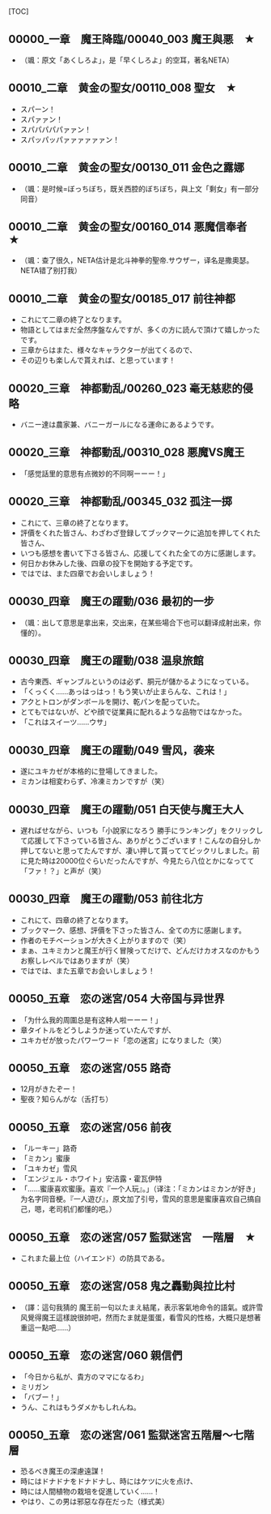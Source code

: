 # 

[TOC]

## 00000_一章　魔王降臨/00040_003 魔王與悪　★

- （颯：原文「あくしろよ」，是「早くしろよ」的空耳，著名NETA）


## 00010_二章　黄金の聖女/00110_008 聖女　★

- スパーン！
- スパァァン！
- スパパパパパァァン！
- スパッパッパァァァァァァン！


## 00010_二章　黄金の聖女/00130_011 金色之露娜

- （颯：是时候=ぼっちぼち，既关西腔的ぼちぼち，與上文「剩女」有一部分同音）


## 00010_二章　黄金の聖女/00160_014 悪魔信奉者　★

- （颯：查了很久，NETA估计是北斗神拳的聖帝.サウザー，译名是撒奧瑟。NETA错了别打我）


## 00010_二章　黄金の聖女/00185_017 前往神都

- これにて二章の終了となります。
- 物語としてはまだ全然序盤なんですが、多くの方に読んで頂けて嬉しかったです。
- 三章からはまた、様々なキャラクターが出てくるので、
- その辺りも楽しんで貰えれば、と思っています！


## 00020_三章　神都動乱/00260_023 毫无慈悲的侵略

- バニー達は農家兼、バニーガールになる運命にあるようです。


## 00020_三章　神都動乱/00310_028 悪魔VS魔王

- 「感觉話里的意思有点微妙的不同啊ーーー！」


## 00020_三章　神都動乱/00345_032 孤注一掷

- これにて、三章の終了となります。
- 評價をくれた皆さん、わざわざ登録してブックマークに追加を押してくれた皆さん、
- いつも感想を書いて下さる皆さん、応援してくれた全ての方に感謝します。
- 何日かお休みした後、四章の投下を開始する予定です。
- ではでは、また四章でお会いしましょう！


## 00030_四章　魔王の躍動/036 最初的一步

- （颯：出して意思是拿出来，交出来，在某些場合下也可以翻译成射出来，你懂的）。


## 00030_四章　魔王の躍動/038 温泉旅館

- 古今東西、ギャンブルというのは必ず、胴元が儲かるようになっている。
- 「くっくく……あっはっはっ！もう笑いが止まらんな、これは！」
- アクとトロンがダンボールを開け、乾パンを配っていた。
- とてもではないが、どや顔で従業員に配れるような品物ではなかった。
- 「これはスイーツ……ウサ」


## 00030_四章　魔王の躍動/049 雪风，袭来

- 遂にユキカゼが本格的に登場してきました。
- ミカンは相変わらず、冷凍ミカンですが（笑）


## 00030_四章　魔王の躍動/051 白天使与魔王大人

- 遅ればせながら、いつも「小說家になろう 勝手にランキング」をクリックして応援して下さっている皆さん、ありがとうございます！こんなの自分しか押してないと思ってたんですが、凄い押して貰っててビックリしました。前に見た時は20000位ぐらいだったんですが、今見たら八位とかになってて「ファ！？」と声が（笑）


## 00030_四章　魔王の躍動/053 前往北方

- これにて、四章の終了となります。
- ブックマーク、感想、評價を下さった皆さん、全ての方に感謝します。
- 作者のモチベーションが大きく上がりますので（笑）
- まぁ、ユキミカンと魔王が行く冒険ってだけで、どんだけカオスなのかもうお察しレベルではありますが（笑）
- ではでは、また五章でお会いしましょう！


## 00050_五章　恋の迷宮/054 大帝国与异世界

- 「为什么我的周圍总是有这种人啦ーーー！」
- 章タイトルをどうしようか迷っていたんですが、
- ユキカゼが放ったパワーワード「恋の迷宮」になりました（笑）


## 00050_五章　恋の迷宮/055 路奇

- 12月がきたぞー！
- 聖夜？知らんがな（舌打ち）


## 00050_五章　恋の迷宮/056 前夜

- 「ルーキー」路奇
- 「ミカン」蜜康
- 「ユキカゼ」雪风
- 「エンジェル・ホワイト」安洁露・霍瓦伊特
- 「……蜜康喜欢蜜康。喜欢『一个人玩』。」（译注：「ミカンはミカンが好き」为名字同音梗。『一人遊び』，原文加了引号，雪风的意思是蜜康喜欢自己搞自己，嗯，老司机们都懂的吧。）


## 00050_五章　恋の迷宮/057 監獄迷宮　一階層　★

- これまた最上位（ハイエンド）の防具である。


## 00050_五章　恋の迷宮/058 鬼之轟動與拉比村

- （譯：這句我猜的 魔王前一句以たまえ結尾，表示客氣地命令的語氣。或許雪风覺得魔王這樣說很帥吧，然而たま就是蛋蛋，看雪风的性格，大概只是想著重這一點吧……）


## 00050_五章　恋の迷宮/060 親信們

- 「今日から私が、貴方のママになるわ」
- ミリガン
- 「バブー！」
- うん、これはもうダメかもしれんね。


## 00050_五章　恋の迷宮/061 監獄迷宮五階層～七階層

- 恐るべき魔王の深慮遠謀！
- 時にはドナドナをドナドナし、時にはケツに火を点け、
- 時には人間植物の栽培を促進していく……！
- やはり、この男は邪惡な存在だった（様式美）
